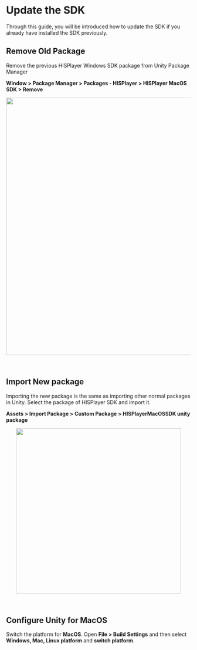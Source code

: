 # Update the SDK

Through this guide, you will be introduced how to update the SDK if you already have installed the SDK previously.

## Remove Old Package

Remove the previous HISPlayer Windows SDK package from Unity Package Manager

**Window > Package Manager > Packages - HISPlayer > HISPlayer MacOS SDK > Remove**

<p align="center">
<img width="700" src="https://github.com/HISPlayer/UnityMacOS-SDK/assets/47497948/aa2024a4-2bf0-436d-abad-29c615853643">
</p>

<br>

## Import New package

Importing the new package is the same as importing other normal packages in Unity. 
Select the package of HISPlayer SDK and import it.

**Assets > Import Package > Custom Package > HISPlayerMacOSSDK unity package**


<p align="center">
<img width="450" src="https://github.com/HISPlayer/UnityMacOS-SDK/assets/47497948/9828a86c-37a8-4b9a-b9c4-ae80a84aa942">
</p>

<br>

## Configure Unity for MacOS
Switch the platform for **MacOS**. Open **File > Build Settings** and then select **Windows, Mac, Linux platform** and **switch platform**.
